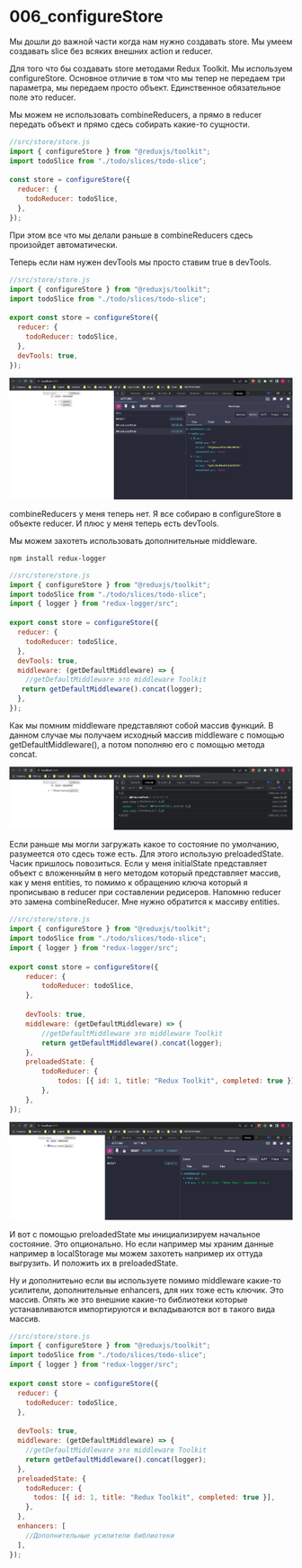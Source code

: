 # 006_configureStore

Мы дошли до важной части когда нам нужно создавать store. Мы умеем создавать slice без всяких внешних action и reducer.

Для того что бы создавать store методами Redux Toolkit. Мы используем configureStore. Основное отличие в том что мы тепер не передаем три параметра, мы передаем просто объект. Единственное обязательное поле это reducer.

Мы можем не использовать combineReducers, а прямо в reducer передать объект и прямо сдесь собирать какие-то сущности.

```js
//src/store/store.js
import { configureStore } from "@reduxjs/toolkit";
import todoSlice from "./todo/slices/todo-slice";

const store = configureStore({
  reducer: {
    todoReducer: todoSlice,
  },
});

```

При этом все что мы делали раньше в combineReducers сдесь произойдет автоматически.

Теперь если нам нужен devTools мы просто ставим true в devTools.

```js
//src/store/store.js
import { configureStore } from "@reduxjs/toolkit";
import todoSlice from "./todo/slices/todo-slice";

export const store = configureStore({
  reducer: {
    todoReducer: todoSlice,
  },
  devTools: true,
});

```

![](img/001.jpg)

combineReducers у меня теперь нет. Я все собираю в configureStore в объекте reducer. И плюс у меня теперь есть devTools.

Мы можем захотеть использовать дополнительные middleware.

```shell
npm install redux-logger
```

```js
//src/store/store.js
import { configureStore } from "@reduxjs/toolkit";
import todoSlice from "./todo/slices/todo-slice";
import { logger } from "redux-logger/src";

export const store = configureStore({
  reducer: {
    todoReducer: todoSlice,
  },
  devTools: true,
  middleware: (getDefaultMiddleware) => {
    //getDefaultMiddleware это middleware Toolkit
   return getDefaultMiddleware().concat(logger);
  },
});

```

Как мы помним middleware представляют собой массив функций. В данном случае мы получаем исходный массив middleware с помощью  getDefaultMiddleware(), а потом пополняю его с помощью метода concat.

![](img/002.jpg)

Если раньше мы могли загружать какое то состояние по умолчанию, разумеется ото сдесь тоже есть. Для этого использую preloadedState. Часик пришлось повозиться. Если у меня initialState представляет объект с вложенныйм в него методом который представляет массив, как у меня entities, то помимо к обращению ключа который я прописываю в reducer при составлении редисеров. Напомню reducer это замена combineReducer. Мне нужно обратится к массиву entities.

```js
//src/store/store.js
import { configureStore } from "@reduxjs/toolkit";
import todoSlice from "./todo/slices/todo-slice";
import { logger } from "redux-logger/src";

export const store = configureStore({
    reducer: {
        todoReducer: todoSlice,
    },

    devTools: true,
    middleware: (getDefaultMiddleware) => {
        //getDefaultMiddleware это middleware Toolkit
        return getDefaultMiddleware().concat(logger);
    },
    preloadedState: {
        todoReducer: {
            todos: [{ id: 1, title: "Redux Toolkit", completed: true }],
        },
    },
});


```

![](img/003.jpg)

И вот с помощью preloadedState мы инициализируем начальное состояние. Это опционально. Но если например мы храним данные например в localStorage мы можем захотеть например их оттуда выгрузить. И положить их в preloadedState.

Ну и дополнитеьно если вы используете помимо middleware какие-то усилители, дополнительные enhancers, для них тоже есть ключик. Это массив. Опять же это внешние какие-то библиотеки которые устанавливаются импортируются  и вкладываются вот в такого вида массив.

```js
//src/store/store.js
import { configureStore } from "@reduxjs/toolkit";
import todoSlice from "./todo/slices/todo-slice";
import { logger } from "redux-logger/src";

export const store = configureStore({
  reducer: {
    todoReducer: todoSlice,
  },

  devTools: true,
  middleware: (getDefaultMiddleware) => {
    //getDefaultMiddleware это middleware Toolkit
    return getDefaultMiddleware().concat(logger);
  },
  preloadedState: {
    todoReducer: {
      todos: [{ id: 1, title: "Redux Toolkit", completed: true }],
    },
  },
  enhancers: [
    //Дополнительные усилители библиотеки
  ],
});

```




